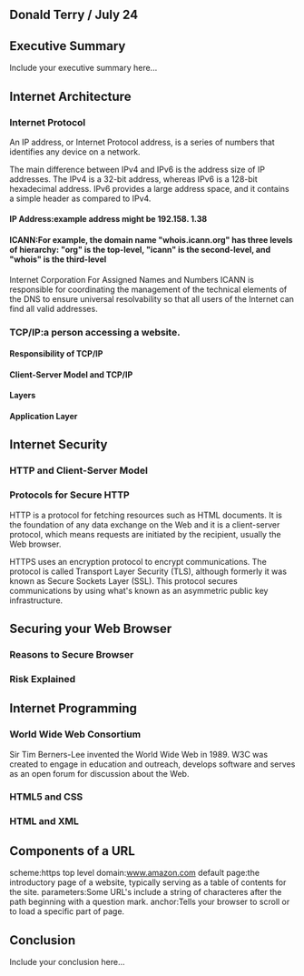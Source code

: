 ## Donald Terry / July 24

## Executive Summary 
Include your executive summary here...

## Internet Architecture
### Internet Protocol
An IP address, or Internet Protocol address, is a series of numbers that identifies any device on a network.

The main difference between IPv4 and IPv6 is the address size of IP addresses. The IPv4 is a 32-bit address, whereas IPv6 is a 128-bit hexadecimal address. IPv6 provides a large address space, and it contains a simple header as compared to IPv4.

#### IP Address:example address might be 192.158. 1.38
#### ICANN:For example, the domain name "whois.icann.org" has three levels of hierarchy: "org" is the top-level, "icann" is the second-level, and "whois" is the third-level
Internet Corporation For Assigned Names and Numbers ICANN is responsible for coordinating the management of the technical elements of the DNS to ensure universal resolvability so that all users of the Internet can find all valid addresses.
### TCP/IP:a person accessing a website.
#### Responsibility of TCP/IP
#### Client-Server Model and TCP/IP
#### Layers
#### Application Layer

## Internet Security
### HTTP and Client-Server Model
### Protocols for Secure HTTP
HTTP is a protocol for fetching resources such as HTML documents. It is the foundation of any data exchange on the Web and it is a client-server protocol, which means requests are initiated by the recipient, usually the Web browser.

HTTPS uses an encryption protocol to encrypt communications. The protocol is called Transport Layer Security (TLS), although formerly it was known as Secure Sockets Layer (SSL). This protocol secures communications by using what's known as an asymmetric public key infrastructure.

## Securing your Web Browser
### Reasons to Secure Browser
### Risk Explained

## Internet Programming
### World Wide Web Consortium
Sir Tim Berners-Lee invented the World Wide Web in 1989. W3C was created to engage in education and outreach, develops software and serves as an open forum for discussion about the Web.
### HTML5 and CSS
### HTML and XML

## Components of a URL
​scheme:https
top level domain:www.amazon.com
default page:the introductory page of a website, typically serving as a table of contents for the site.
 parameters:Some URL's include a string of characteres after the path beginning with a question mark. 
 anchor:Tells your browser to scroll or to load a specific part of page. 
## Conclusion
Include your conclusion here...
